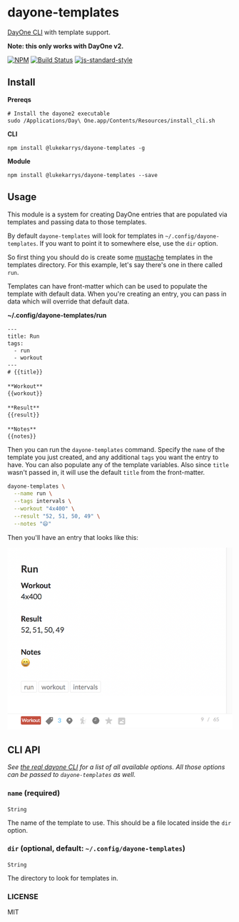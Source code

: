 dayone-templates
======================

[DayOne CLI](http://help.dayoneapp.com/command-line-interface-cli/) with template support.

**Note: this only works with DayOne v2.**

[![NPM](https://nodei.co/npm/@lukekarrys/dayone-templates.png)](https://nodei.co/npm/@lukekarrys/dayone-templates/)
[![Build Status](https://travis-ci.org/lukekarrys/dayone-templates.png?branch=master)](https://travis-ci.org/lukekarrys/dayone-templates)
[![js-standard-style](https://img.shields.io/badge/code%20style-standard-brightgreen.svg?style=flat)](https://github.com/feross/standard)


## Install

**Prereqs**
```
# Install the dayone2 executable
sudo /Applications/Day\ One.app/Contents/Resources/install_cli.sh
```

**CLI**
```
npm install @lukekarrys/dayone-templates -g
```

**Module**
```
npm install @lukekarrys/dayone-templates --save
```


## Usage

This module is a system for creating DayOne entries that are populated via templates and passing data to those templates.

By default `dayone-templates` will look for templates in `~/.config/dayone-templates`. If you want to point it to somewhere else, use the `dir` option.

So first thing you should do is create some [mustache](https://mustache.github.io/) templates in the templates directory. For this example, let's say there's one in there called `run`.

Templates can have front-matter which can be used to populate the template with default data. When you're creating an entry, you can pass in data which will override that default data.

**~/.config/dayone-templates/run**
```
---
title: Run
tags:
  - run
  - workout
---
# {{title}}

**Workout**
{{workout}}

**Result**
{{result}}

**Notes**
{{notes}}
```

Then you can run the `dayone-templates` command. Specify the `name` of the template you just created, and any additional `tags` you want the entry to have. You can also populate any of the template variables. Also since `title` wasn't passed in, it will use the default `title` from the front-matter.

```sh
dayone-templates \
  --name run \
  --tags intervals \
  --workout "4x400" \
  --result "52, 51, 50, 49" \
  --notes "😄"
```

Then you'll have an entry that looks like this:

![](./test/fixtures/output.png)


## CLI API

_See [the real dayone CLI](http://help.dayoneapp.com/command-line-interface-cli/) for a list of all available options. All those options can be passed to `dayone-templates` as well._

### `name` (required)

`String`

The name of the template to use. This should be a file located inside the `dir` option.

### `dir` (optional, default: `~/.config/dayone-templates`)

`String`

The directory to look for templates in.


### LICENSE

MIT
